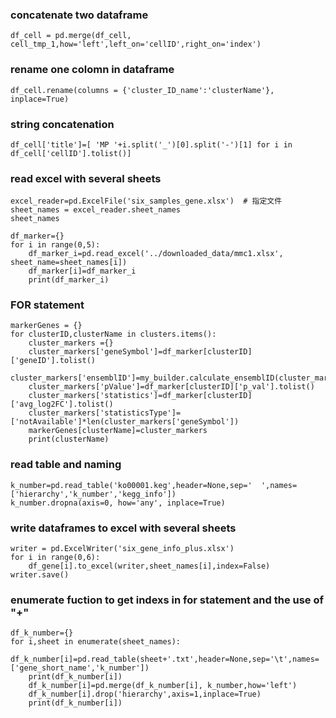 ### concatenate two dataframe 
```
df_cell = pd.merge(df_cell, cell_tmp_1,how='left',left_on='cellID',right_on='index')
```
### rename one colomn in dataframe
```
df_cell.rename(columns = {'cluster_ID_name':'clusterName'}, inplace=True)
```
### string concatenation
```
df_cell['title']=[ 'MP '+i.split('_')[0].split('-')[1] for i in df_cell['cellID'].tolist()]
```
### read excel with several sheets
```
excel_reader=pd.ExcelFile('six_samples_gene.xlsx')  # 指定文件
sheet_names = excel_reader.sheet_names  
sheet_names

df_marker={}
for i in range(0,5):
    df_marker_i=pd.read_excel('../downloaded_data/mmc1.xlsx', sheet_name=sheet_names[i]) 
    df_marker[i]=df_marker_i
    print(df_marker_i)
```
### FOR statement
```
markerGenes = {}
for clusterID,clusterName in clusters.items():
    cluster_markers ={}
    cluster_markers['geneSymbol']=df_marker[clusterID]['geneID'].tolist()
    cluster_markers['ensemblID']=my_builder.calculate_ensemblID(cluster_markers['geneSymbol'])
    cluster_markers['pValue']=df_marker[clusterID]['p_val'].tolist()
    cluster_markers['statistics']=df_marker[clusterID]['avg_log2FC'].tolist()
    cluster_markers['statisticsType']=['notAvailable']*len(cluster_markers['geneSymbol'])
    markerGenes[clusterName]=cluster_markers
    print(clusterName)
```
### read table and naming 
```
k_number=pd.read_table('ko00001.keg',header=None,sep='  ',names=['hierarchy','k_number','kegg_info'])
k_number.dropna(axis=0, how='any', inplace=True)
```
### write dataframes to excel with several sheets
```
writer = pd.ExcelWriter('six_gene_info_plus.xlsx')
for i in range(0,6):
    df_gene[i].to_excel(writer,sheet_names[i],index=False)
writer.save()
```
### enumerate fuction to get indexs in for statement  and the use of "+"
```
df_k_number={}
for i,sheet in enumerate(sheet_names):
    df_k_number[i]=pd.read_table(sheet+'.txt',header=None,sep='\t',names=['gene_short_name','k_number'])
    print(df_k_number[i])
    df_k_number[i]=pd.merge(df_k_number[i], k_number,how='left')
    df_k_number[i].drop('hierarchy',axis=1,inplace=True)
    print(df_k_number[i])
```

